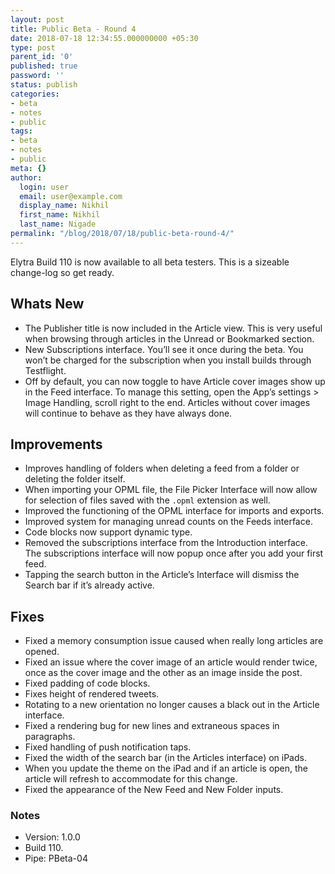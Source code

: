 ```yaml
---
layout: post
title: Public Beta - Round 4
date: 2018-07-18 12:34:55.000000000 +05:30
type: post
parent_id: '0'
published: true
password: ''
status: publish
categories:
- beta
- notes
- public
tags:
- beta
- notes
- public
meta: {}
author:
  login: user
  email: user@example.com
  display_name: Nikhil
  first_name: Nikhil
  last_name: Nigade
permalink: "/blog/2018/07/18/public-beta-round-4/"
---
```

<p>Elytra Build 110 is now available to all beta testers. This is a sizeable change-log so get ready. </p>
<h2>Whats New</h2>
<ul>
<li>The Publisher title is now included in the Article view. This is very useful when browsing through articles in the Unread or Bookmarked section.</li>
<li>New Subscriptions interface. You’ll see it once during the beta. You won’t be charged for the subscription when you install builds through Testflight. </li>
<li>Off by default, you can now toggle to have Article cover images show up in the Feed interface. To manage this setting, open the App’s settings &gt; Image Handling, scroll right to the end. Articles without cover images will continue to behave as they have always done.  </li>
</ul>
<h2>Improvements</h2>
<ul>
<li>Improves handling of folders when deleting a feed from a folder or deleting the folder itself.</li>
<li>When importing your OPML file, the File Picker Interface will now allow for selection of files saved with the <code>.opml</code> extension as well. </li>
<li>Improved the functioning of the OPML interface for imports and exports.</li>
<li>Improved system for managing unread counts on the Feeds interface. </li>
<li>Code blocks now support dynamic type. </li>
<li>Removed the subscriptions interface from the Introduction interface. The subscriptions interface will now popup once after you add your first feed.</li>
<li>Tapping the search button in the Article’s Interface will dismiss the Search bar if it’s already active. </li>
</ul>
<h2>Fixes</h2>
<ul>
<li>Fixed a memory consumption issue caused when really long articles are opened.</li>
<li>Fixed an issue where the cover image of an article would render twice, once as the cover image and the other as an image inside the post.</li>
<li>Fixed padding of code blocks.</li>
<li>Fixes height of rendered tweets. </li>
<li>Rotating to a new orientation no longer causes a black out in the Article interface. </li>
<li>Fixed a rendering bug for new lines and extraneous spaces in paragraphs.</li>
<li>Fixed handling of push notification taps. </li>
<li>Fixed the width of the search bar (in the Articles interface) on iPads.</li>
<li>When you update the theme on the iPad and if an article is open, the article will refresh to accommodate for this change. </li>
<li>Fixed the appearance of the New Feed and New Folder inputs. </li>
</ul>
<h3>Notes</h3>
<ul>
<li>Version: 1.0.0</li>
<li>Build 110.</li>
<li>Pipe: PBeta-04</li>
</ul>
